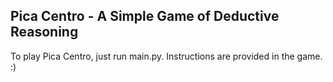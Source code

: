 Pica Centro - A Simple Game of Deductive Reasoning
--------------------------------------------------
To play Pica Centro, just run main.py. 
Instructions are provided in the game. :)



